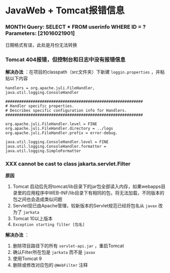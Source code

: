 # JavaWeb + Tomcat报错信息

### MONTH Query: SELECT * FROM userinfo WHERE ID = ? Parameters: [21016021901]

日期格式有误，此处是月份无法转换



### Tomcat 404报错，但控制台和日志中没有报错信息

 **解决办法** ：在项目的classpath（src文件夹）下新建 `loggin.properties` ，并粘贴以下内容

```properties
handlers = org.apache.juli.FileHandler, java.util.logging.ConsoleHandler

############################################################
# Handler specific properties.
# Describes specific configuration info for Handlers.
############################################################

org.apache.juli.FileHandler.level = FINE
org.apache.juli.FileHandler.directory = ../logs
org.apache.juli.FileHandler.prefix = error-debug.

java.util.logging.ConsoleHandler.level = FINE
java.util.logging.ConsoleHandler.formatter = java.util.logging.SimpleFormatter
```





### XXX cannot be cast to class jakarta.servlet.Filter

 **原因** 

1. Tomcat 启动后先将tomcat/lib目录下的jar包全部读入内存，如果webapps目录里的应用程序中WEB-INF/lib目录下有相同的包，将无法加载，不同版本的包之间也会造成类似问题
2. Servlet现已由Apache管理，较新版本的Servlet规范已经将包名从 `javax` 改为了 `jarkata` 
3. Tomcat 10以上版本
4.  `Exception starting filter [包名]` 

 **解决办法** ：

1. 删除项目路径下的所有 `servlet-api.jar` ，重启Tomcat
2. 确认Filter所在包是 `jarkata` 而不是 `javax` 
3. 使用Tomcat 9
4. 删除或修改对应包的 `@WebFilter` 注释